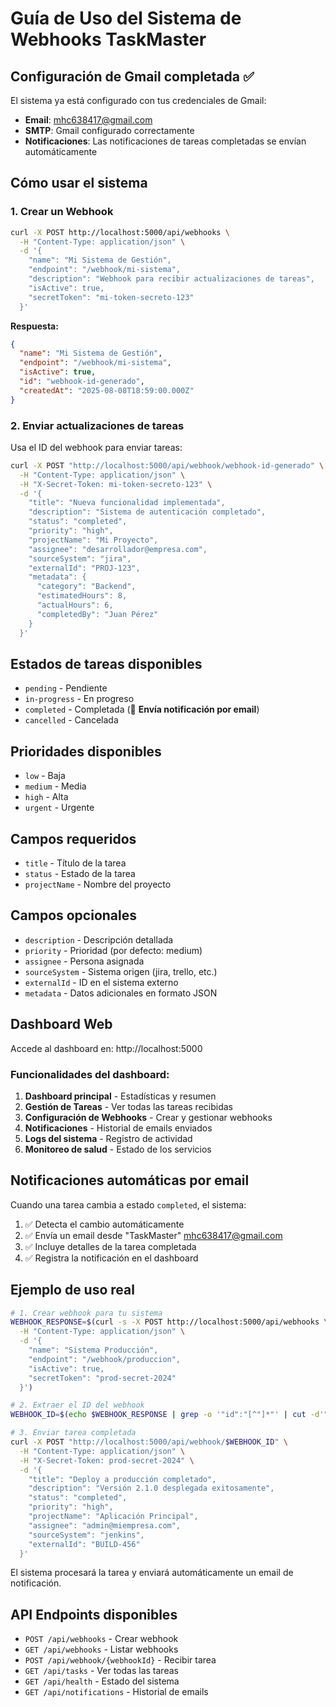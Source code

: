 # Guía de Uso del Sistema de Webhooks TaskMaster

## Configuración de Gmail completada ✅

El sistema ya está configurado con tus credenciales de Gmail:
- **Email**: mhc638417@gmail.com
- **SMTP**: Gmail configurado correctamente
- **Notificaciones**: Las notificaciones de tareas completadas se envían automáticamente

## Cómo usar el sistema

### 1. Crear un Webhook

```bash
curl -X POST http://localhost:5000/api/webhooks \
  -H "Content-Type: application/json" \
  -d '{
    "name": "Mi Sistema de Gestión",
    "endpoint": "/webhook/mi-sistema",
    "description": "Webhook para recibir actualizaciones de tareas",
    "isActive": true,
    "secretToken": "mi-token-secreto-123"
  }'
```

**Respuesta:**
```json
{
  "name": "Mi Sistema de Gestión",
  "endpoint": "/webhook/mi-sistema",
  "isActive": true,
  "id": "webhook-id-generado",
  "createdAt": "2025-08-08T18:59:00.000Z"
}
```

### 2. Enviar actualizaciones de tareas

Usa el ID del webhook para enviar tareas:

```bash
curl -X POST "http://localhost:5000/api/webhook/webhook-id-generado" \
  -H "Content-Type: application/json" \
  -H "X-Secret-Token: mi-token-secreto-123" \
  -d '{
    "title": "Nueva funcionalidad implementada",
    "description": "Sistema de autenticación completado",
    "status": "completed",
    "priority": "high",
    "projectName": "Mi Proyecto",
    "assignee": "desarrollador@empresa.com",
    "sourceSystem": "jira",
    "externalId": "PROJ-123",
    "metadata": {
      "category": "Backend",
      "estimatedHours": 8,
      "actualHours": 6,
      "completedBy": "Juan Pérez"
    }
  }'
```

## Estados de tareas disponibles

- `pending` - Pendiente
- `in-progress` - En progreso  
- `completed` - Completada (🔔 **Envía notificación por email**)
- `cancelled` - Cancelada

## Prioridades disponibles

- `low` - Baja
- `medium` - Media
- `high` - Alta
- `urgent` - Urgente

## Campos requeridos

- `title` - Título de la tarea
- `status` - Estado de la tarea
- `projectName` - Nombre del proyecto

## Campos opcionales

- `description` - Descripción detallada
- `priority` - Prioridad (por defecto: medium)
- `assignee` - Persona asignada
- `sourceSystem` - Sistema origen (jira, trello, etc.)
- `externalId` - ID en el sistema externo
- `metadata` - Datos adicionales en formato JSON

## Dashboard Web

Accede al dashboard en: http://localhost:5000

### Funcionalidades del dashboard:

1. **Dashboard principal** - Estadísticas y resumen
2. **Gestión de Tareas** - Ver todas las tareas recibidas
3. **Configuración de Webhooks** - Crear y gestionar webhooks
4. **Notificaciones** - Historial de emails enviados
5. **Logs del sistema** - Registro de actividad
6. **Monitoreo de salud** - Estado de los servicios

## Notificaciones automáticas por email

Cuando una tarea cambia a estado `completed`, el sistema:

1. ✅ Detecta el cambio automáticamente
2. ✅ Envía un email desde "TaskMaster" <mhc638417@gmail.com>
3. ✅ Incluye detalles de la tarea completada
4. ✅ Registra la notificación en el dashboard

## Ejemplo de uso real

```bash
# 1. Crear webhook para tu sistema
WEBHOOK_RESPONSE=$(curl -s -X POST http://localhost:5000/api/webhooks \
  -H "Content-Type: application/json" \
  -d '{
    "name": "Sistema Producción",
    "endpoint": "/webhook/produccion", 
    "isActive": true,
    "secretToken": "prod-secret-2024"
  }')

# 2. Extraer el ID del webhook
WEBHOOK_ID=$(echo $WEBHOOK_RESPONSE | grep -o '"id":"[^"]*"' | cut -d'"' -f4)

# 3. Enviar tarea completada
curl -X POST "http://localhost:5000/api/webhook/$WEBHOOK_ID" \
  -H "Content-Type: application/json" \
  -H "X-Secret-Token: prod-secret-2024" \
  -d '{
    "title": "Deploy a producción completado",
    "description": "Versión 2.1.0 desplegada exitosamente",
    "status": "completed",
    "priority": "high",
    "projectName": "Aplicación Principal",
    "assignee": "admin@miempresa.com",
    "sourceSystem": "jenkins",
    "externalId": "BUILD-456"
  }'
```

El sistema procesará la tarea y enviará automáticamente un email de notificación.

## API Endpoints disponibles

- `POST /api/webhooks` - Crear webhook
- `GET /api/webhooks` - Listar webhooks
- `POST /api/webhook/{webhookId}` - Recibir tarea
- `GET /api/tasks` - Ver todas las tareas
- `GET /api/health` - Estado del sistema
- `GET /api/notifications` - Historial de emails